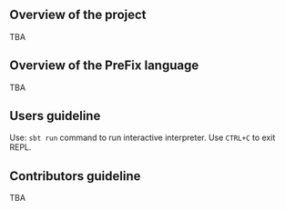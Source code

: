 ## Overview of the project
TBA

## Overview of the PreFix language
TBA

## Users guideline
Use: `sbt run` command to run interactive interpreter. Use `CTRL+C` to exit REPL.

## Contributors guideline
TBA
